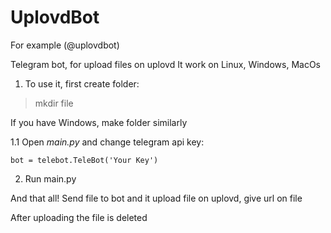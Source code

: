 # UplovdBot
For example (@uplovdbot)

Telegram bot, for upload files on uplovd
It work on Linux, Windows, MacOs

1. To use it, first create folder:
> mkdir file

If you have Windows, make folder similarly

1.1 Open _main.py_ and change telegram api key:
```
bot = telebot.TeleBot('Your Key')
```
2. Run main.py

And that all! Send file to bot and it upload file on uplovd, give url on file

After uploading the file is deleted
